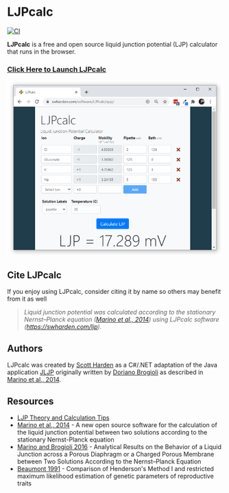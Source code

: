 # LJPcalc

[![CI](https://github.com/swharden/LJPcalc/actions/workflows/ci.yaml/badge.svg)](https://github.com/swharden/LJPcalc/actions/workflows/ci.yaml)

**LJPcalc** is a free and open source liquid junction potential (LJP) calculator that runs in the browser.

### [Click Here to Launch LJPcalc](https://swharden.com/software/LJPcalc/app)

[![](dev/website.png)](https://swharden.com/software/LJPcalc/app)

## Cite LJPcalc

If you enjoy using LJPcalc, consider citing it by name so others may benefit from it as well

> _Liquid junction potential was calculated according to the stationary Nernst–Planck equation ([Marino et al., 2014](https://arxiv.org/abs/1403.3640)) using LJPcalc software (https://swharden.com/ljp)._

## Authors
LJPcalc was created by [Scott Harden](http://swharden.com/) as a C#/.NET adaptation of the Java application [JLJP](https://github.com/swharden/JLJP) originally written by [Doriano Brogioli](https://sites.google.com/site/dbrogioli/) as described in [Marino et al., 2014](https://arxiv.org/abs/1403.3640).

## Resources
* [LJP Theory and Calculation Tips](https://swharden.com/software/LJPcalc/theory/)
* [Marino et al., 2014](https://arxiv.org/abs/1403.3640) - A new open source software for the calculation of the liquid junction potential between two solutions according to the stationary Nernst-Planck equation
* [Marino and Brogioli 2016](https://www.mdpi.com/2079-3197/4/2/17) - Analytical Results on the Behavior of a Liquid Junction across a Porous Diaphragm or a Charged Porous Membrane between Two Solutions According to the Nernst–Planck Equation
* [Beaumont 1991](https://pubmed.ncbi.nlm.nih.gov/1886854/) - Comparison of Henderson's Method I and restricted maximum likelihood estimation of genetic parameters of reproductive traits